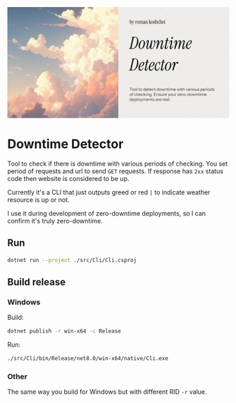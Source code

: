![Banner](./assets/downtime-detector-repository-preview.png)

# Downtime Detector

Tool to check if there is downtime with various periods of checking.
You set period of requests and url to send `GET` requests.
If response has `2xx` status code then website is considered to be up.

Currently it's a CLI that just outputs greed or red `|` to indicate weather resource is up or not.

I use it during development of zero-downtime deployments, so I can confirm it's truly zero-downtime.

## Run

```bash
dotnet run --project ./src/Cli/Cli.csproj
```

## Build release

### Windows

Build:

```bash
dotnet publish -r win-x64 -c Release
```

Run:

```bash
./src/Cli/bin/Release/net8.0/win-x64/native/Cli.exe
```

### Other

The same way you build for Windows but with different RID `-r` value.
